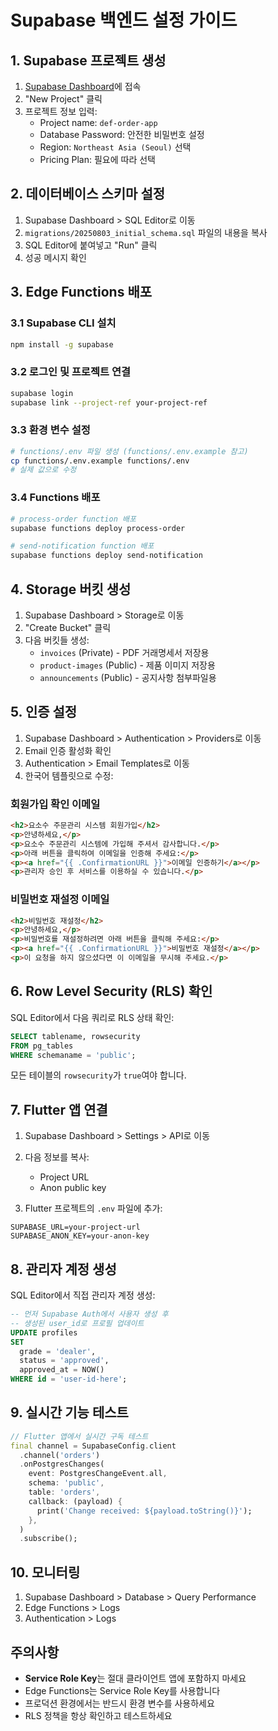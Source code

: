 # Supabase 백엔드 설정 가이드

## 1. Supabase 프로젝트 생성

1. [Supabase Dashboard](https://app.supabase.com)에 접속
2. "New Project" 클릭
3. 프로젝트 정보 입력:
   - Project name: `def-order-app`
   - Database Password: 안전한 비밀번호 설정
   - Region: `Northeast Asia (Seoul)` 선택
   - Pricing Plan: 필요에 따라 선택

## 2. 데이터베이스 스키마 설정

1. Supabase Dashboard > SQL Editor로 이동
2. `migrations/20250803_initial_schema.sql` 파일의 내용을 복사
3. SQL Editor에 붙여넣고 "Run" 클릭
4. 성공 메시지 확인

## 3. Edge Functions 배포

### 3.1 Supabase CLI 설치
```bash
npm install -g supabase
```

### 3.2 로그인 및 프로젝트 연결
```bash
supabase login
supabase link --project-ref your-project-ref
```

### 3.3 환경 변수 설정
```bash
# functions/.env 파일 생성 (functions/.env.example 참고)
cp functions/.env.example functions/.env
# 실제 값으로 수정
```

### 3.4 Functions 배포
```bash
# process-order function 배포
supabase functions deploy process-order

# send-notification function 배포
supabase functions deploy send-notification
```

## 4. Storage 버킷 생성

1. Supabase Dashboard > Storage로 이동
2. "Create Bucket" 클릭
3. 다음 버킷들 생성:
   - `invoices` (Private) - PDF 거래명세서 저장용
   - `product-images` (Public) - 제품 이미지 저장용
   - `announcements` (Public) - 공지사항 첨부파일용

## 5. 인증 설정

1. Supabase Dashboard > Authentication > Providers로 이동
2. Email 인증 활성화 확인
3. Authentication > Email Templates로 이동
4. 한국어 템플릿으로 수정:

### 회원가입 확인 이메일
```html
<h2>요소수 주문관리 시스템 회원가입</h2>
<p>안녕하세요,</p>
<p>요소수 주문관리 시스템에 가입해 주셔서 감사합니다.</p>
<p>아래 버튼을 클릭하여 이메일을 인증해 주세요:</p>
<p><a href="{{ .ConfirmationURL }}">이메일 인증하기</a></p>
<p>관리자 승인 후 서비스를 이용하실 수 있습니다.</p>
```

### 비밀번호 재설정 이메일
```html
<h2>비밀번호 재설정</h2>
<p>안녕하세요,</p>
<p>비밀번호를 재설정하려면 아래 버튼을 클릭해 주세요:</p>
<p><a href="{{ .ConfirmationURL }}">비밀번호 재설정</a></p>
<p>이 요청을 하지 않으셨다면 이 이메일을 무시해 주세요.</p>
```

## 6. Row Level Security (RLS) 확인

SQL Editor에서 다음 쿼리로 RLS 상태 확인:
```sql
SELECT tablename, rowsecurity 
FROM pg_tables 
WHERE schemaname = 'public';
```

모든 테이블의 `rowsecurity`가 `true`여야 합니다.

## 7. Flutter 앱 연결

1. Supabase Dashboard > Settings > API로 이동
2. 다음 정보를 복사:
   - Project URL
   - Anon public key

3. Flutter 프로젝트의 `.env` 파일에 추가:
```env
SUPABASE_URL=your-project-url
SUPABASE_ANON_KEY=your-anon-key
```

## 8. 관리자 계정 생성

SQL Editor에서 직접 관리자 계정 생성:
```sql
-- 먼저 Supabase Auth에서 사용자 생성 후
-- 생성된 user_id로 프로필 업데이트
UPDATE profiles 
SET 
  grade = 'dealer',
  status = 'approved',
  approved_at = NOW()
WHERE id = 'user-id-here';
```

## 9. 실시간 기능 테스트

```dart
// Flutter 앱에서 실시간 구독 테스트
final channel = SupabaseConfig.client
  .channel('orders')
  .onPostgresChanges(
    event: PostgresChangeEvent.all,
    schema: 'public',
    table: 'orders',
    callback: (payload) {
      print('Change received: ${payload.toString()}');
    },
  )
  .subscribe();
```

## 10. 모니터링

1. Supabase Dashboard > Database > Query Performance
2. Edge Functions > Logs
3. Authentication > Logs

## 주의사항

- **Service Role Key**는 절대 클라이언트 앱에 포함하지 마세요
- Edge Functions는 Service Role Key를 사용합니다
- 프로덕션 환경에서는 반드시 환경 변수를 사용하세요
- RLS 정책을 항상 확인하고 테스트하세요